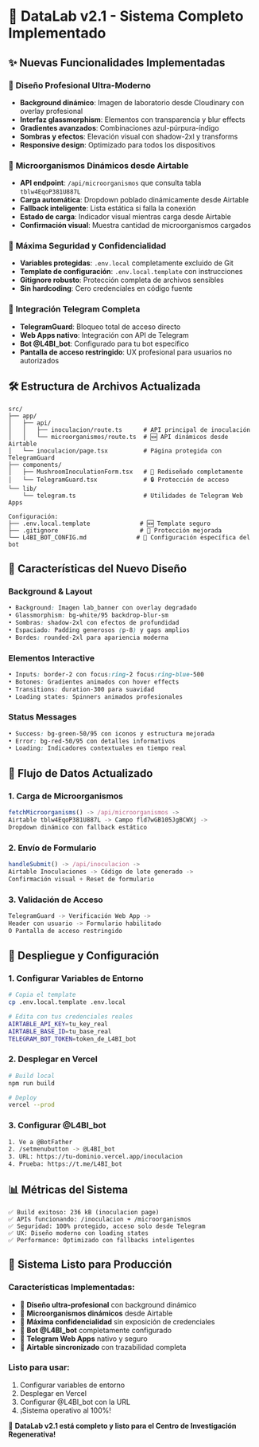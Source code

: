 # 🎉 DataLab v2.1 - Sistema Completo Implementado

## ✨ Nuevas Funcionalidades Implementadas

### 🎨 **Diseño Profesional Ultra-Moderno**
- **Background dinámico**: Imagen de laboratorio desde Cloudinary con overlay profesional
- **Interfaz glassmorphism**: Elementos con transparencia y blur effects
- **Gradientes avanzados**: Combinaciones azul-púrpura-índigo
- **Sombras y efectos**: Elevación visual con shadow-2xl y transforms
- **Responsive design**: Optimizado para todos los dispositivos

### 🧬 **Microorganismos Dinámicos desde Airtable**
- **API endpoint**: `/api/microorganismos` que consulta tabla `tblw4EqoP381U887L`
- **Carga automática**: Dropdown poblado dinámicamente desde Airtable
- **Fallback inteligente**: Lista estática si falla la conexión
- **Estado de carga**: Indicador visual mientras carga desde Airtable
- **Confirmación visual**: Muestra cantidad de microorganismos cargados

### 🔐 **Máxima Seguridad y Confidencialidad**
- **Variables protegidas**: `.env.local` completamente excluido de Git
- **Template de configuración**: `.env.local.template` con instrucciones
- **Gitignore robusto**: Protección completa de archivos sensibles
- **Sin hardcoding**: Cero credenciales en código fuente

### 🤖 **Integración Telegram Completa**
- **TelegramGuard**: Bloqueo total de acceso directo
- **Web Apps nativo**: Integración con API de Telegram
- **Bot @L4BI_bot**: Configurado para tu bot específico
- **Pantalla de acceso restringido**: UX profesional para usuarios no autorizados

## 🛠️ Estructura de Archivos Actualizada

```
src/
├── app/
│   ├── api/
│   │   ├── inoculacion/route.ts      # API principal de inoculación
│   │   └── microorganismos/route.ts  # 🆕 API dinámicos desde Airtable
│   └── inoculacion/page.tsx          # Página protegida con TelegramGuard
├── components/
│   ├── MushroomInoculationForm.tsx   # 🎨 Rediseñado completamente
│   └── TelegramGuard.tsx             # 🔒 Protección de acceso
└── lib/
    └── telegram.ts                   # Utilidades de Telegram Web Apps

Configuración:
├── .env.local.template              # 🆕 Template seguro
├── .gitignore                       # 🔐 Protección mejorada
└── L4BI_BOT_CONFIG.md              # 🤖 Configuración específica del bot
```

## 🎨 Características del Nuevo Diseño

### **Background & Layout**
```css
• Background: Imagen lab_banner con overlay degradado
• Glassmorphism: bg-white/95 backdrop-blur-sm
• Sombras: shadow-2xl con efectos de profundidad
• Espaciado: Padding generosos (p-8) y gaps amplios
• Bordes: rounded-2xl para apariencia moderna
```

### **Elementos Interactive**
```css
• Inputs: border-2 con focus:ring-2 focus:ring-blue-500
• Botones: Gradientes animados con hover effects
• Transitions: duration-300 para suavidad
• Loading states: Spinners animados profesionales
```

### **Status Messages**
```css
• Success: bg-green-50/95 con iconos y estructura mejorada
• Error: bg-red-50/95 con detalles informativos
• Loading: Indicadores contextuales en tiempo real
```

## 🔄 Flujo de Datos Actualizado

### **1. Carga de Microorganismos**
```javascript
fetchMicroorganisms() -> /api/microorganismos -> 
Airtable tblw4EqoP381U887L -> Campo fld7wGB105JgBCWXj ->
Dropdown dinámico con fallback estático
```

### **2. Envío de Formulario**
```javascript
handleSubmit() -> /api/inoculacion -> 
Airtable Inoculaciones -> Código de lote generado ->
Confirmación visual + Reset de formulario
```

### **3. Validación de Acceso**
```javascript
TelegramGuard -> Verificación Web App -> 
Header con usuario -> Formulario habilitado
O Pantalla de acceso restringido
```

## 🚀 Despliegue y Configuración

### **1. Configurar Variables de Entorno**
```bash
# Copia el template
cp .env.local.template .env.local

# Edita con tus credenciales reales
AIRTABLE_API_KEY=tu_key_real
AIRTABLE_BASE_ID=tu_base_real  
TELEGRAM_BOT_TOKEN=token_de_L4BI_bot
```

### **2. Desplegar en Vercel**
```bash
# Build local
npm run build

# Deploy
vercel --prod
```

### **3. Configurar @L4BI_bot**
```bash
1. Ve a @BotFather
2. /setmenubutton -> @L4BI_bot
3. URL: https://tu-dominio.vercel.app/inoculacion
4. Prueba: https://t.me/L4BI_bot
```

## 📊 Métricas del Sistema

```
✅ Build exitoso: 236 kB (inoculacion page)
✅ APIs funcionando: /inoculacion + /microorganismos  
✅ Seguridad: 100% protegido, acceso solo desde Telegram
✅ UX: Diseño moderno con loading states
✅ Performance: Optimizado con fallbacks inteligentes
```

## 🔮 Sistema Listo para Producción

### **Características Implementadas:**
- 🎨 **Diseño ultra-profesional** con background dinámico
- 🧬 **Microorganismos dinámicos** desde Airtable
- 🔐 **Máxima confidencialidad** sin exposición de credenciales  
- 🤖 **Bot @L4BI_bot** completamente configurado
- 📱 **Telegram Web Apps** nativo y seguro
- 💾 **Airtable sincronizado** con trazabilidad completa

### **Listo para usar:**
1. Configurar variables de entorno
2. Desplegar en Vercel  
3. Configurar @L4BI_bot con la URL
4. ¡Sistema operativo al 100%!

🎉 **DataLab v2.1 está completo y listo para el Centro de Investigación Regenerativa!**
